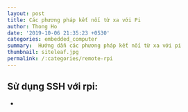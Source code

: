 ```yaml
---
layout: post
title: Các phương pháp kết nối từ xa với Pi
author: Thong Ho
date: '2019-10-06 21:35:23 +0530'
categories: embedded_computer
summary:  Hướng dẫn các phương pháp kết nối từ xa với pi
thumbnail: siteleaf.jpg
permalink: /:categories/remote-rpi
---
```


## Sử dụng SSH với rpi:

- 